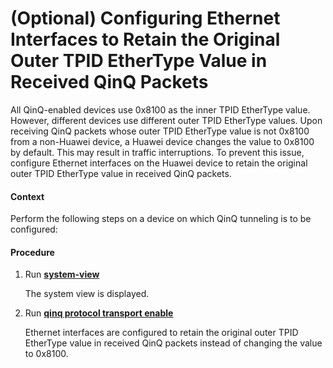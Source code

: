 (Optional) Configuring Ethernet Interfaces to Retain the Original Outer TPID EtherType Value in Received QinQ Packets
=====================================================================================================================

All QinQ-enabled devices use 0x8100 as the inner TPID EtherType value. However, different devices use different outer TPID EtherType values. Upon receiving QinQ packets whose outer TPID EtherType value is not 0x8100 from a non-Huawei device, a Huawei device changes the value to 0x8100 by default. This may result in traffic interruptions. To prevent this issue, configure Ethernet interfaces on the Huawei device to retain the original outer TPID EtherType value in received QinQ packets.

#### Context

Perform the following steps on a device on which QinQ tunneling is to be configured:


#### Procedure

1. Run [**system-view**](cmdqueryname=system-view)
   
   
   
   The system view is displayed.
2. Run [**qinq protocol transport enable**](cmdqueryname=qinq+protocol+transport+enable)
   
   
   
   Ethernet interfaces are configured to retain the original outer TPID EtherType value in received QinQ packets instead of changing the value to 0x8100.